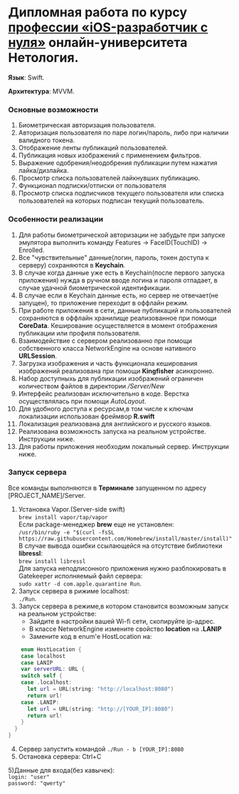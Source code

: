 # Дипломная работа по курсу [профессии «iOS-разработчик с нуля»](https://netology.ru/programs/ios-developer) онлайн-университета Нетология.

**Язык**: Swift.

**Архитектура**: MVVM.

### Основные возможности
1. Биометрическая авторизация пользователя.
2. Авторизация пользователя по паре логин/пароль, либо при наличии валидного токена.
3. Отображение ленты публикаций пользователей.
4. Публикация новых изображений с применением фильтров.
5. Выражение одобрения/неодобрения публикации путем нажатия лайка/дизлайка.
6. Просмотр списка пользователей лайкнувших публикацию.
7. Функционал подписки/отписки от пользователя
8. Просмотр списка подписчиков текущего пользователя или списка пользователей на которых подписан текущий пользователь.

### Особенности реализации

1. Для работы биометрической авторизации не забудьте при запуске эмулятора выполнить команду Features -> FaceID(TouchID) -> Enrolled.
2. Все "чувствительные" данные(логин, пароль, токен доступа к серверу) сохраняются в **Keychain**.
2. В случае когда данные уже есть в Keychain(после первого запуска приложения) нужда в ручном вводе логина и пароля отпадает, в случае удачной биометрической идентификации.
3. В случае если в Keychain данные есть, но сервер не отвечает(не запущен), то приложение переходит в оффлайн режим.
4. При работе приложения в сети, данные публикаций и пользователей сохраняются в оффлайн хранилище реализованное при помощи **CoreData**. Кеширование осуществляется в момент отображения публикации или профиля пользователя.
5. Взаимодействие с сервером реализованно при помощи собственного класса NetworkEngine на основе нативного **URLSession**.
6. Загрузка изображения и часть функционала кеширования изображений реализована при помощи **Kingfisher** асинхронно.
7. Набор доступныхь для публикации изображений ограничен количеством файлов в директории */Server/New*
8. Интерфейс реализован исключительно в коде. Верстка осуществлялась при помощи *AutoLayout*.
9. Для удобного доступа к ресурсам,в том числе к ключам локализации использован фреймвор **R.swift**
10. Локализация реализована для английского и русского языков.
11. Реализована возможность запуска на реальном устройстве. Инструкции ниже.
12. Для работы приложения необходим локальный сервер. Инструкции ниже.


### Запуск сервера
Все команды выполняются в **Терминале** запущенном по адресу [PROJECT_NAME]/Server.
1) Установка Vapor.(Server-side swift)  
  `brew install vapor/tap/vapor`  
Если package-менеджер **brew** еще не установлен:  
```/usr/bin/ruby -e "$(curl -fsSL https://raw.githubusercontent.com/Homebrew/install/master/install)"```  
В случае вывода ошибки ссылающейся на отсутствие библиотеки **libressl**:  
`brew install libressl`  
Для запуска неподписонного приложения нужно разблокировать в Gatekeeper исполняемый файл сервера:  
`sudo xattr -d com.apple.quarantine Run`.  
2) Запуск сервера в рижиме localhost:  
`./Run`.  
3) Запуск сервера в режиме,в котором становится возможным запуск на реальном устройстве:
    + Зайдите в настройки вашей Wi-fi сети, скопируйте ip-адрес.
    + В классе NetworkEngine измените свойство **location** на **.LANIP**
    + Замените код в enum'е HostLocation на:
```Swift 
    enum HostLocation {
    case localhost
    case LANIP
    var serverURL: URL {
    switch self {
    case .localhost:
      let url = URL(string: "http://localhost:8080")
      return url!
    case .LANIP:
      let url = URL(string: "http://[YOUR_IP]:8080")
      return url!
    }
  }
}
```

   
4) Сервер запустить командой `./Run - b [YOUR_IP]:8080`
5) Остановка сервера:
Ctrl+C

5)Данные для входа(без кавычек):  
`login: "user"`  
`password: "qwerty"`
